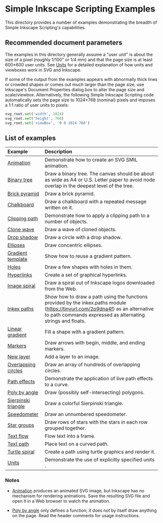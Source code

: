 Simple Inkscape Scripting Examples
==================================

This directory provides a number of examples demonstrating the breadth of Simple Inkscape Scripting's capabilities.

Recommended document parameters
-------------------------------

The examples in this directory generally assume a "user unit" is about the size of a pixel (roughly 1/100" or 1/4 mm) and that the page size is at least 600×600 user units.  See [Units](https://inkscape.gitlab.io/extensions/documentation/units.html) for a detailed explanation of how units and viewboxes work in SVG and Inkscape.

If some of the output from the examples appears with abnormally thick lines or crowded shapes or comes out much larger than the page size, use Inkscape's Document Properties dialog box to alter the page size and scale/viewbox.  Alternatively, the following Simple Inkscape Scripting code automatically sets the page size to 1024×768 (nominal) pixels and imposes a 1:1 ratio of user units to pixels:

```Python
svg_root.set('width', 1024)
svg_root.set('height', 768)
svg_root.set('viewBox', '0 0 1024 768')
```

List of examples
----------------

| Example | Description |
| :------ | :---------- |
| [Animation](animation.py) | Demonstrate how to create an SVG SMIL animation. |
| [Binary tree](binary_tree.py) | Draw a binary tree.  The canvas should be about as wide as A4 or U.S. Letter paper to avoid node overlap in the deepest level of the tree. |
| [Brick pyramid](brick_pyramid.py) | Draw a brick pyramid. |
| [Chalkboard](chalkboard.py) | Draw a chalkboard with a repeated message written on it. |
| [Clipping path](clipping_path.py) | Demonstrate how to apply a clipping path to a number of objects. |
| [Clone wave](clone_wave.py) | Draw a wave of cloned objects. |
| [Drop shadow](drop_shadow.py) | Draw a circle with a drop shadow. |
| [Ellipses](ellipses.py) | Draw concentric ellipses. |
| [Gradient template](gradient_template.py) | Show how to reuse a gradient pattern. |
| [Holes](holes.py) | Draw a few shapes with holes in them. |
| [Hyperlinks](hyperlinks.py) | Create a set of graphical hyperlinks. |
| [Image spiral](image_spiral.py) | Draw a spiral out of Inkscape logos downloaded from the Web. |
| [Inkex paths](inkex_paths.py) | Show how to draw a path using the functions provided by the inkex.paths module (https://tinyurl.com/2p9dna4f) as an alternative to path commands expressed as alternating strings and floats. |
| [Linear gradient](linear_gradient.py) | Fill a shape with a gradient pattern. |
| [Markers](markers.py) | Draw arrows with begin, middle, and ending markers. |
| [New layer](new_layer.py) | Add a layer to an image. |
| [Overlapping circles](overlapping_circles.py) | Draw an array of hundreds of overlapping circles. |
| [Path effects](path_effects.py) | Demonstrate the application of live path effects to a curve. |
| [Poly by angle](poly_by_angle.py) | Draw (possibly self-intersecting) polygons. |
| [Sierpinski triangle](sierpinski_triangle.py) | Draw a colorful Sierpinski triangle. |
| [Speedometer](speedometer.py) | Draw an unnumbered speedometer. |
| [Star groups](star_groups.py) | Draw rows of stars with the stars in each row grouped together. |
| [Text flow](text_flow.py) | Flow text into a frame. |
| [Text path](text_path.py) | Place text on a curved path. |
| [Turtle spiral](turtle_spiral.py) | Create a path using turtle graphics and render it. |
| [Units](units.py) | Demonstrate the use of explicitly specified units . |

### Notes

* [Animation](animation.py) produces an animated SVG image, but Inkscape has no mechanism for rendering animations.  Save the resulting SVG file and open it in a Web browser to watch the animation.

* [Poly by angle](poly_by_angle.py) only defines a function; it does not by itself draw anything on the page.  Read the header comments for usage instructions.
